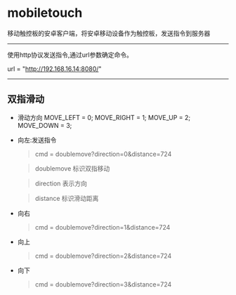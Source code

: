 mobiletouch
===========

移动触控板的安卓客户端，将安卓移动设备作为触控板，发送指令到服务器

----

使用http协议发送指令,通过url参数确定命令。

url = "http://192.168.16.14:8080/"

----

## 双指滑动

* 滑动方向
     MOVE_LEFT  = 0;
     MOVE_RIGHT = 1;
     MOVE_UP    = 2;
     MOVE_DOWN  = 3;

* 向左:发送指令
    > cmd = doublemove?direction=0&distance=724  

    > doublemove 标识双指移动

    > direction 表示方向

    > distance 标识滑动距离

* 向右
    > cmd = doublemove?direction=1&distance=724  

* 向上
    > cmd = doublemove?direction=2&distance=724  

* 向下
    > cmd = doublemove?direction=3&distance=724  

